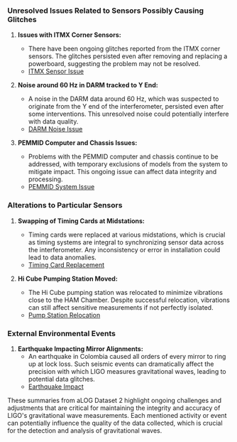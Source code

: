 ### Unresolved Issues Related to Sensors Possibly Causing Glitches

1. **Issues with ITMX Corner Sensors:**
   - There have been ongoing glitches reported from the ITMX corner sensors. The glitches persisted even after removing and replacing a powerboard, suggesting the problem may not be resolved.
   - [ITMX Sensor Issue](https://alog.ligo-la.caltech.edu/aLOG/index.php?callRep=77047)

2. **Noise around 60 Hz in DARM tracked to Y End:**
   - A noise in the DARM data around 60 Hz, which was suspected to originate from the Y end of the interferometer, persisted even after some interventions. This unresolved noise could potentially interfere with data quality.
   - [DARM Noise Issue](https://alog.ligo-la.caltech.edu/aLOG/index.php?callRep=77051)

3. **PEMMID Computer and Chassis Issues:**
   - Problems with the PEMMID computer and chassis continue to be addressed, with temporary exclusions of models from the system to mitigate impact. This ongoing issue can affect data integrity and processing.
   - [PEMMID System Issue](https://alog.ligo-la.caltech.edu/aLOG/index.php?callRep=77048)

### Alterations to Particular Sensors

1. **Swapping of Timing Cards at Midstations:**
   - Timing cards were replaced at various midstations, which is crucial as timing systems are integral to synchronizing sensor data across the interferometer. Any inconsistency or error in installation could lead to data anomalies.
   - [Timing Card Replacement](https://alog.ligo-la.caltech.edu/aLOG/index.php?callRep=77050)

2. **Hi Cube Pumping Station Moved:**
   - The Hi Cube pumping station was relocated to minimize vibrations close to the HAM Chamber. Despite successful relocation, vibrations can still affect sensitive measurements if not perfectly isolated.
   - [Pump Station Relocation](https://alog.ligo-la.caltech.edu/aLOG/index.php?callRep=77045)

### External Environmental Events

1. **Earthquake Impacting Mirror Alignments:**
   - An earthquake in Colombia caused all orders of every mirror to ring up at lock loss. Such seismic events can dramatically affect the precision with which LIGO measures gravitational waves, leading to potential data glitches.
   - [Earthquake Impact](https://alog.ligo-la.caltech.edu/aLOG/index.php?callRep=77004)

These summaries from aLOG Dataset 2 highlight ongoing challenges and adjustments that are critical for maintaining the integrity and accuracy of LIGO's gravitational wave measurements. Each mentioned activity or event can potentially influence the quality of the data collected, which is crucial for the detection and analysis of gravitational waves.